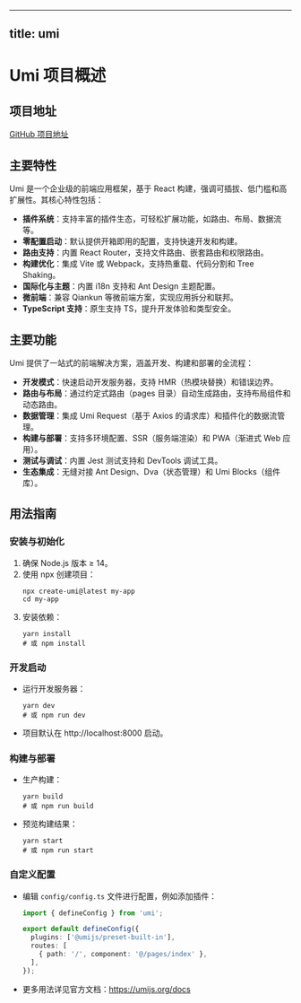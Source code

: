 
---
title: umi
---

# Umi 项目概述

## 项目地址
[GitHub 项目地址](https://github.com/umijs/umi)

## 主要特性
Umi 是一个企业级的前端应用框架，基于 React 构建，强调可插拔、低门槛和高扩展性。其核心特性包括：
- **插件系统**：支持丰富的插件生态，可轻松扩展功能，如路由、布局、数据流等。
- **零配置启动**：默认提供开箱即用的配置，支持快速开发和构建。
- **路由支持**：内置 React Router，支持文件路由、嵌套路由和权限路由。
- **构建优化**：集成 Vite 或 Webpack，支持热重载、代码分割和 Tree Shaking。
- **国际化与主题**：内置 i18n 支持和 Ant Design 主题配置。
- **微前端**：兼容 Qiankun 等微前端方案，实现应用拆分和联邦。
- **TypeScript 支持**：原生支持 TS，提升开发体验和类型安全。

## 主要功能
Umi 提供了一站式的前端解决方案，涵盖开发、构建和部署的全流程：
- **开发模式**：快速启动开发服务器，支持 HMR（热模块替换）和错误边界。
- **路由与布局**：通过约定式路由（pages 目录）自动生成路由，支持布局组件和动态路由。
- **数据管理**：集成 Umi Request（基于 Axios 的请求库）和插件化的数据流管理。
- **构建与部署**：支持多环境配置、SSR（服务端渲染）和 PWA（渐进式 Web 应用）。
- **测试与调试**：内置 Jest 测试支持和 DevTools 调试工具。
- **生态集成**：无缝对接 Ant Design、Dva（状态管理）和 Umi Blocks（组件库）。

## 用法指南
### 安装与初始化
1. 确保 Node.js 版本 ≥ 14。
2. 使用 npx 创建项目：
   ```
   npx create-umi@latest my-app
   cd my-app
   ```
3. 安装依赖：
   ```
   yarn install
   # 或 npm install
   ```

### 开发启动
- 运行开发服务器：
  ```
  yarn dev
  # 或 npm run dev
  ```
- 项目默认在 http://localhost:8000 启动。

### 构建与部署
- 生产构建：
  ```
  yarn build
  # 或 npm run build
  ```
- 预览构建结果：
  ```
  yarn start
  # 或 npm run start
  ```

### 自定义配置
- 编辑 `config/config.ts` 文件进行配置，例如添加插件：
  ```typescript
  import { defineConfig } from 'umi';

  export default defineConfig({
    plugins: ['@umijs/preset-built-in'],
    routes: [
      { path: '/', component: '@/pages/index' },
    ],
  });
  ```
- 更多用法详见官方文档：https://umijs.org/docs